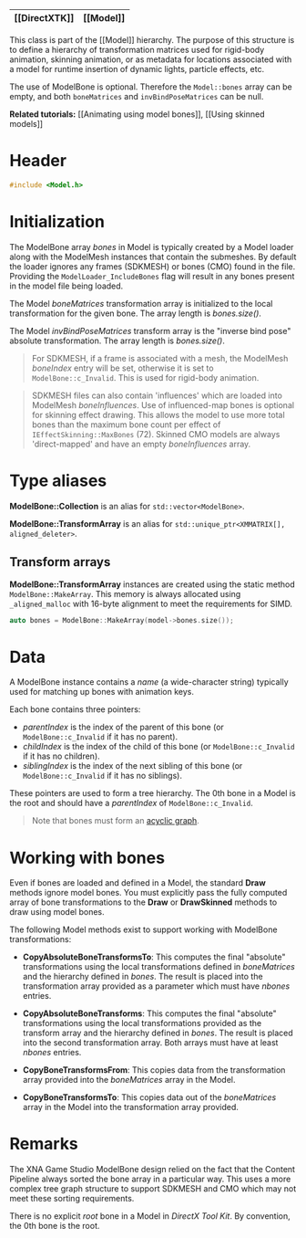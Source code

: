 |[[DirectXTK]]|[[Model]]|
|---|---|

This class is part of the [[Model]] hierarchy. The purpose of this structure is to define a hierarchy of transformation matrices used for rigid-body animation, skinning animation, or as metadata for locations associated with a model for runtime insertion of dynamic lights, particle effects, etc.

The use of ModelBone is optional. Therefore the ``Model::bones`` array can be empty, and both ``boneMatrices`` and  ``invBindPoseMatrices`` can be null.

**Related tutorials:** [[Animating using model bones]], [[Using skinned models]]

# Header
```cpp
#include <Model.h>
```

# Initialization
The ModelBone array *bones* in Model is typically created by a Model loader along with the ModelMesh instances that contain the submeshes. By default the loader ignores any frames (SDKMESH) or bones (CMO) found in the file. Providing the ``ModelLoader_IncludeBones`` flag will result in any bones present in the model file being loaded.

The Model *boneMatrices* transformation array is initialized to the local transformation for the given bone. The array length is *bones.size()*.

The Model *invBindPoseMatrices* transform array is the "inverse bind pose" absolute transformation. The array length is *bones.size()*.

> For SDKMESH, if a frame is associated with a mesh, the ModelMesh *boneIndex* entry will be set, otherwise it is set to ``ModelBone::c_Invalid``. This is used for rigid-body animation.

> SDKMESH files can also contain 'influences' which are loaded into ModelMesh *boneInfluences*. Use of influenced-map bones is optional for skinning effect drawing. This allows the model to use more total bones than the maximum bone count per effect of ``IEffectSkinning::MaxBones`` (72). Skinned CMO models are always 'direct-mapped' and have an empty *boneInfluences* array.

# Type aliases

**ModelBone::Collection** is an alias for ``std::vector<ModelBone>``.

**ModelBone::TransformArray** is an alias for ``std::unique_ptr<XMMATRIX[], aligned_deleter>``.

## Transform arrays

**ModelBone::TransformArray** instances are created using the static method ``ModelBone::MakeArray``. This memory is always allocated using ``_aligned_malloc`` with 16-byte alignment to meet the requirements for SIMD.

```cpp
auto bones = ModelBone::MakeArray(model->bones.size());
```

# Data

A ModelBone instance contains a *name* (a wide-character string) typically used for matching up bones with animation keys.

Each bone contains three pointers:

* *parentIndex* is the index of the parent of this bone (or ``ModelBone::c_Invalid`` if it has no parent).
* *childIndex* is the index of the child of this bone (or ``ModelBone::c_Invalid`` if it has no children).
* *siblingIndex* is the index of the next sibling of this bone (or ``ModelBone::c_Invalid`` if it has no siblings).

These pointers are used to form a tree hierarchy. The 0th bone in a Model is the root and should have a *parentIndex* of ``ModelBone::c_Invalid``.

> Note that bones must form an [acyclic graph](https://wikipedia.org/wiki/Directed_acyclic_graph).

# Working with bones

Even if bones are loaded and defined in a Model, the standard **Draw** methods ignore model bones. You must explicitly pass the fully computed array of bone transformations to the **Draw** or **DrawSkinned** methods to draw using model bones.

The following Model methods exist to support working with ModelBone transformations:

* **CopyAbsoluteBoneTransformsTo**: This computes the final "absolute" transformations using the local transformations defined in *boneMatrices* and the hierarchy defined in *bones*. The result is placed into the transformation array provided as a parameter which must have *nbones* entries.

* **CopyAbsoluteBoneTransforms**: This computes the final "absolute" transformations using the local transformations provided as the transform array and the hierarchy defined in *bones*. The result is placed into the second transformation array. Both arrays must have at least *nbones* entries.

* **CopyBoneTransformsFrom**: This copies data from the transformation array provided into the *boneMatrices* array in the Model.

* **CopyBoneTransformsTo**: This copies data out of the *boneMatrices* array in the Model into the transformation array provided.

# Remarks

The XNA Game Studio ModelBone design relied on the fact that the Content Pipeline always sorted the bone array in a particular way. This uses a more complex tree graph structure to support SDKMESH and CMO which may not meet these sorting requirements.

There is no explicit *root* bone in a Model in *DirectX Tool Kit*. By convention, the 0th bone is the root.
